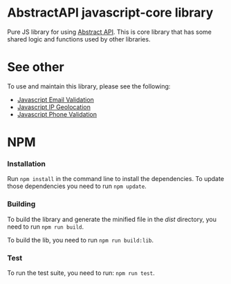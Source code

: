# AbstractAPI javascript-core library

Pure JS library for using [Abstract API](https://www.abstractapi.com/). This is core library that has some shared logic and functions used by other libraries.

# See other

To use and maintain this library, please see the following:

- [Javascript Email Validation](https://github.com/abstractapi/javascript-email-validation)
- [Javascript IP Geolocation](https://github.com/abstractapi/javascript-ip-geolocation)
- [Javascript Phone Validation](https://github.com/abstractapi/javascript-phone-validation)

# NPM

### Installation

Run `npm install` in the command line to install the dependencies. To update those dependencies you need to run `npm update`.

### Building

To build the library and generate the minified file in the *dist* directory, you need to run `npm run build`.

To build the lib, you need to run `npm run build:lib`.

### Test

To run the test suite, you need to run: `npm run test`.
